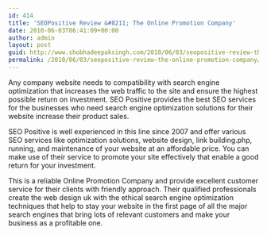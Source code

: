 ```yaml
---
id: 414
title: 'SEOPositive Review &#8211; The Online Promotion Company'
date: 2010-06-03T06:41:09+00:00
author: admin
layout: post
guid: http://www.shobhadeepaksingh.com/2010/06/03/seopositive-review-the-online-promotion-company/
permalink: /2010/06/03/seopositive-review-the-online-promotion-company/
---
```

Any company website needs to compatibility with search engine optimization that increases the web traffic to the site and ensure the highest possible return on investment. SEO Positive provides the best SEO services for the businesses who need search engine optimization solutions for their website increase their product sales.

SEO Positive is well experienced in this line since 2007 and offer various SEO services like optimization solutions, website design, link building.php, running, and maintenance of your website at an affordable price. You can make use of their service to promote your site effectively that enable a good return for your investment.

This is a reliable Online Promotion Company and provide excellent customer service for their clients with friendly approach. Their qualified professionals create the web design uk with the ethical search engine optimization techniques that help to stay your website in the first page of all the major search engines that bring lots of relevant customers and make your business as a profitable one.